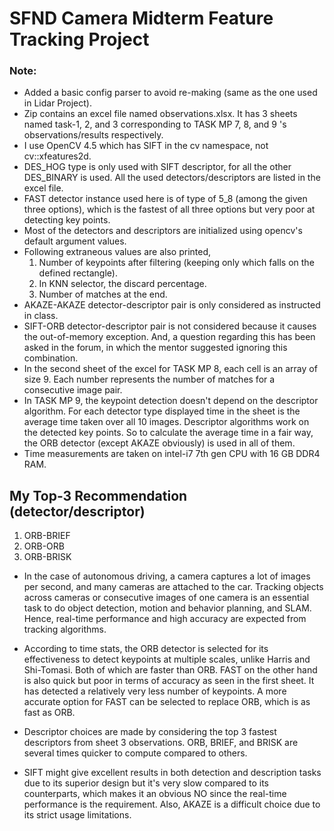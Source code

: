 # SFND Camera Midterm Feature Tracking Project

### Note:

- Added a basic config parser to avoid re-making (same as the one used in Lidar Project). 
- Zip contains an excel file named observations.xlsx. It has 3 sheets named task-1, 2, and 3 corresponding to TASK MP 7, 8, and 9 's observations/results respectively.
- I use OpenCV 4.5 which has SIFT in the cv namespace, not cv::xfeatures2d.
- DES_HOG type is only used with SIFT descriptor, for all the other DES_BINARY is used. All the used detectors/descriptors are listed in the excel file.
- FAST detector instance used here is of type of 5_8 (among the given three options), which is the fastest of all three options but very poor at detecting key points. 
- Most of the detectors and descriptors are initialized using opencv's default argument values.
- Following extraneous values are also printed,
    1. Number of keypoints after filtering (keeping only which falls on the defined rectangle).
    2. In KNN selector, the discard percentage.
    3. Number of matches at the end.
- AKAZE-AKAZE detector-descriptor pair is only considered as instructed in class.
- SIFT-ORB detector-descriptor pair is not considered because it causes the out-of-memory exception. And, a question regarding this has been asked in the forum, in which the mentor suggested ignoring this combination.
- In the second sheet of the excel for TASK MP 8, each cell is an array of size 9. Each number represents the number of matches for a consecutive image pair.
- In TASK MP 9, the keypoint detection doesn't depend on the descriptor algorithm. For each detector type displayed time in the sheet is the average time taken over all 10 images. Descriptor algorithms work on the detected key points. So to calculate the average time in a fair way, the ORB detector (except AKAZE obviously) is used in all of them.
- Time measurements are taken on intel-i7 7th gen CPU with 16 GB DDR4 RAM.

## My Top-3 Recommendation (detector/descriptor)

1. ORB-BRIEF
2. ORB-ORB
3. ORB-BRISK

- In the case of autonomous driving, a camera captures a lot of images per second, and many cameras are attached to the car. Tracking objects across cameras or consecutive images of one camera is an essential task to do object detection, motion and behavior planning, and SLAM. Hence, real-time performance and high accuracy are expected from tracking algorithms. 

- According to time stats, the ORB detector is selected for its effectiveness to detect keypoints at multiple scales, unlike Harris and Shi-Tomasi. Both of which are faster than ORB. FAST on the other hand is also quick but poor in terms of accuracy as seen in the first sheet. It has detected a relatively very less number of keypoints. A more accurate option for FAST can be selected to replace ORB, which is as fast as ORB.

- Descriptor choices are made by considering the top 3 fastest descriptors from sheet 3 observations. ORB, BRIEF, and BRISK are several times quicker to compute compared to others.

- SIFT might give excellent results in both detection and description tasks due to its superior design but it's very slow compared to its counterparts, which makes it an obvious NO since the real-time performance is the requirement. Also, AKAZE is a difficult choice due to its strict usage limitations.


